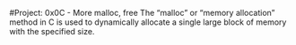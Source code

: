 #Project: 0x0C - More malloc, free
The “malloc” or “memory allocation” method in C is used to dynamically allocate a single large block of memory with the specified size.

